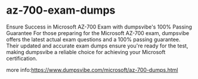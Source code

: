 # az-700-exam-dumps
Ensure Success in Microsoft AZ-700 Exam with dumpsvibe's 100% Passing Guarantee For those preparing for the Microsoft AZ-700 exam, dumpsvibe offers the latest actual exam questions and a 100% passing guarantee. Their updated and accurate exam dumps ensure you're ready for the test, making dumpsvibe a reliable choice for achieving your Microsoft certification.

 more info:https://www.dumpsvibe.com/microsoft/az-700-dumps.html
